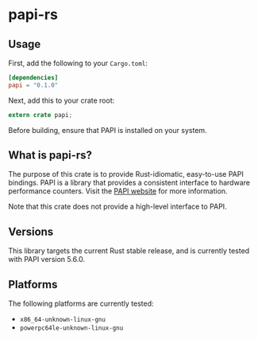 papi-rs
========

## Usage

First, add the following to your `Cargo.toml`:

```toml
[dependencies]
papi = "0.1.0"
```

Next, add this to your crate root:

```rust
extern crate papi;
```

Before building, ensure that PAPI is installed on your system.

## What is papi-rs?

The purpose of this crate is to provide Rust-idiomatic, easy-to-use PAPI bindings.
PAPI is a library that provides a consistent interface to hardware performance
counters. Visit the [PAPI website](http://icl.utk.edu/papi) for more information.

Note that this crate does not provide a high-level interface to PAPI.

## Versions

This library targets the current Rust stable release,
and is currently tested with PAPI version 5.6.0.

## Platforms

The following platforms are currently tested:

* `x86_64-unknown-linux-gnu`
* `powerpc64le-unknown-linux-gnu`
